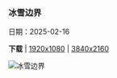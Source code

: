 ### 冰雪边界

日期：2025-02-16

**下载**  |  [1920x1080](https://cn.bing.com/th?id=OHR.CatalanPyrenees_ZH-CN9699602584_1920x1080.jpg)  |  [3840x2160](https://cn.bing.com/th?id=OHR.CatalanPyrenees_ZH-CN9699602584_UHD.jpg)

![冰雪边界](https://cn.bing.com/th?id=OHR.CatalanPyrenees_ZH-CN9699602584_1920x1080.jpg "Coll d'Ares，加泰罗尼亚比利牛斯​​山脉 (© CRISTIAN IONUT ZAHARIA/Shutterstock)")

